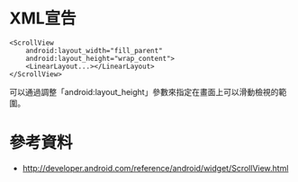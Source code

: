 # XML宣告 #

```
<ScrollView
    android:layout_width="fill_parent"
    android:layout_height="wrap_content">
    <LinearLayout...></LinearLayout>
</ScrollView>
```

可以通過調整「android:layout\_height」參數來指定在畫面上可以滑動檢視的範圍。


# 參考資料 #

  * http://developer.android.com/reference/android/widget/ScrollView.html